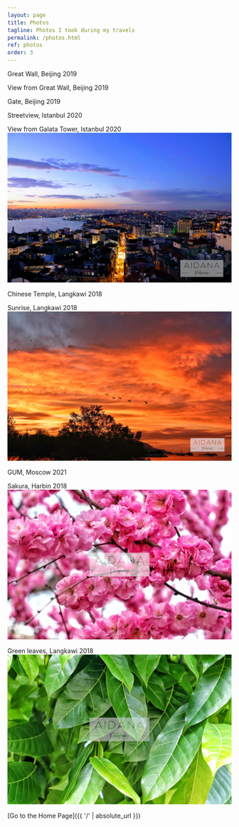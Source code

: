 ```yaml
---
layout: page
title: Photos
tagline: Photos I took during my travels
permalink: /photos.html
ref: photos
order: 3
---
```

Great Wall, Beijing 2019
<img src="/assets/images/beijing.JPG" alt="">

View from Great Wall, Beijing 2019
<img src="/assets/images/beijing2.JPG" alt="">

Gate, Beijing 2019
<img src="/assets/images/beijing3.JPG" alt="">

Streetview, Istanbul 2020
<img src="/assets/images/istanbul.jpg" alt="">

View from Galata Tower, Istanbul 2020
<img src="/assets/images/istanbul2.jpg" alt="">

Chinese Temple, Langkawi 2018
<img src="/assets/images/langkawi.jpg" alt="">

Sunrise, Langkawi 2018
<img src="/assets/images/langkawi2.jpg" alt="">

GUM, Moscow 2021
<img src="/assets/images/moscow1.jpg" alt="">

Sakura, Harbin 2018
<img src="/assets/images/macro.JPG" alt="">

Green leaves, Langkawi 2018
<img src="/assets/images/macro2.JPG" alt="">

[Go to the Home Page]({{ '/' | absolute_url }})
